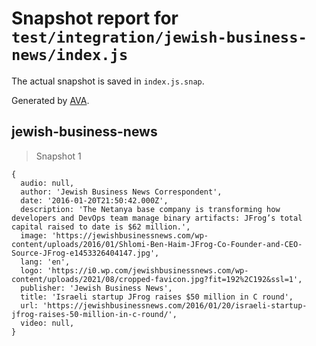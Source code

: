 # Snapshot report for `test/integration/jewish-business-news/index.js`

The actual snapshot is saved in `index.js.snap`.

Generated by [AVA](https://avajs.dev).

## jewish-business-news

> Snapshot 1

    {
      audio: null,
      author: 'Jewish Business News Correspondent',
      date: '2016-01-20T21:50:42.000Z',
      description: 'The Netanya base company is transforming how developers and DevOps team manage binary artifacts: JFrog’s total capital raised to date is $62 million.',
      image: 'https://jewishbusinessnews.com/wp-content/uploads/2016/01/Shlomi-Ben-Haim-JFrog-Co-Founder-and-CEO-Source-JFrog-e1453326404147.jpg',
      lang: 'en',
      logo: 'https://i0.wp.com/jewishbusinessnews.com/wp-content/uploads/2021/08/cropped-favicon.jpg?fit=192%2C192&ssl=1',
      publisher: 'Jewish Business News',
      title: 'Israeli startup JFrog raises $50 million in C round',
      url: 'https://jewishbusinessnews.com/2016/01/20/israeli-startup-jfrog-raises-50-million-in-c-round/',
      video: null,
    }
